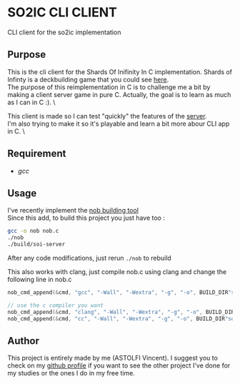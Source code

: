 # SO2IC CLI CLIENT

CLI client for the so2ic implementation

## Purpose

This is the cli client for the Shards Of Inifinity In C implementation. Shards of Infinty is a deckbuilding game that you could see [here](https://iello.fr/jeux/shards-of-infinity/). \
The purpose of this reimplementation in C is to challenge me a bit by making a client server game in pure C. Actually, the goal is to learn as much as I can in C :). \

This client is made so I can test "quickly" the features of the [server](https://www.github.com/so2ic/soi-server). \
I'm also trying to make it so it's playable and learn a bit more abour CLI app in C. \

## Requirement

- *gcc*

## Usage

I've recently implement the [nob building tool](https://github.com/tsoding/nob.h) \
Since this add, to build this project you just have too :

```sh
gcc -o nob nob.c
./nob
./build/soi-server
```

After any code modifications, just rerun `./nob` to rebuild

This also works with clang, just compile nob.c using clang and change the following line in nob.c

```c
nob_cmd_append(&cmd, "gcc", "-Wall", "-Wextra", "-g", "-o", BUILD_DIR"soi-server");

// use the c compiler you want
nob_cmd_append(&cmd, "clang", "-Wall", "-Wextra", "-g", "-o", BUILD_DIR"soi-server");
nob_cmd_append(&cmd, "cc", "-Wall", "-Wextra", "-g", "-o", BUILD_DIR"soi-server");
```

## Author 

This project is entirely made by me (ASTOLFI Vincent). I suggest you to check on my [github profile](https://www.github.com/viastolfi) if you want to see the other project I've done for my studies or the ones I do in my free time.
